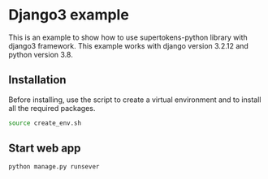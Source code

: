# Django3 example

This is an example to show how to use supertokens-python library with django3 framework. This example works with django version 3.2.12 and python version 3.8. 

## Installation

Before installing, use the script to create a virtual environment and to install all the required packages.
```bash
source create_env.sh
```

## Start web app

```bash
python manage.py runsever
```

